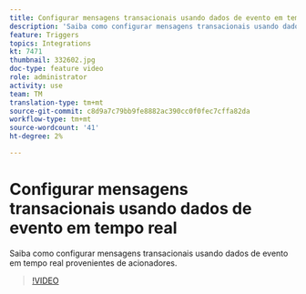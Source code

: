 ```yaml
---
title: Configurar mensagens transacionais usando dados de evento em tempo real
description: 'Saiba como configurar mensagens transacionais usando dados de evento em tempo real provenientes de acionadores. '
feature: Triggers
topics: Integrations
kt: 7471
thumbnail: 332602.jpg
doc-type: feature video
role: administrator
activity: use
team: TM
translation-type: tm+mt
source-git-commit: c8d9a7c79bb9fe8882ac390cc0f0fec7cffa82da
workflow-type: tm+mt
source-wordcount: '41'
ht-degree: 2%

---
```



# Configurar mensagens transacionais usando dados de evento em tempo real

Saiba como configurar mensagens transacionais usando dados de evento em tempo real provenientes de acionadores.

>[!VIDEO](https://video.tv.adobe.com/v/332602?quality=12)
